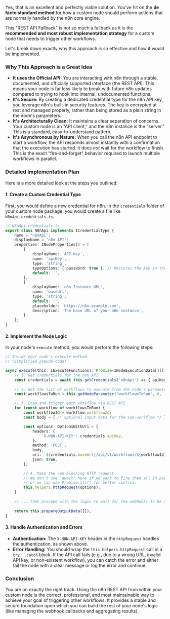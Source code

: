 Yes, that is an excellent and perfectly viable solution. You've hit on the **de facto standard method** for how a custom node should perform actions that are normally handled by the n8n core engine.

This "REST API Fallback" is not so much a fallback as it is the **recommended and most robust implementation strategy** for a custom node that needs to trigger other workflows.

Let's break down exactly why this approach is so effective and how it would be implemented.

### Why This Approach is a Great Idea

*   **It uses the Official API:** You are interacting with n8n through a stable, documented, and officially supported interface (the REST API). This means your node is far less likely to break with future n8n updates compared to trying to hook into internal, undocumented functions.
*   **It's Secure:** By creating a dedicated credential type for the n8n API key, you leverage n8n's built-in security features. The key is encrypted at rest and managed properly, rather than being stored as a plain string in the node's parameters.
*   **It's Architecturally Clean:** It maintains a clear separation of concerns. Your custom node is an "API client," and the n8n instance is the "server." This is a standard, easy-to-understand pattern.
*   **It's Asynchronous by Nature:** When you call the n8n API endpoint to start a workflow, the API responds almost instantly with a confirmation that the execution has started. It does *not* wait for the workflow to finish. This is the exact "fire-and-forget" behavior required to launch multiple workflows in parallel.

### Detailed Implementation Plan

Here is a more detailed look at the steps you outlined:

#### 1. Create a Custom Credential Type

First, you would define a new credential for n8n. In the `credentials` folder of your custom node package, you would create a file like `N8nApi.credentials.ts`.

```typescript
// N8nApi.credentials.ts
export class N8nApi implements ICredentialType {
    name = 'n8nApi';
    displayName = 'n8n API';
    properties: INodeProperties[] = [
        {
            displayName: 'API Key',
            name: 'apiKey',
            type: 'string',
            typeOptions: { password: true }, // Obscures the key in the UI
            default: '',
        },
        {
            displayName: 'n8n Instance URL',
            name: 'baseUrl',
            type: 'string',
            default: '',
            placeholder: 'https://n8n.example.com',
            description: 'The base URL of your n8n instance',
        }
    ];
}
```

#### 2. Implement the Node Logic

In your node's `execute` method, you would perform the following steps:

```typescript
// Inside your node's execute method
// (Simplified pseudo-code)

async execute(this: IExecuteFunctions): Promise<INodeExecutionData[][]> {
    // 1. Get credentials for the n8n API
    const credentials = await this.getCredentials('n8nApi') as { apiKey: string; baseUrl: string; };
    
    // 2. Get the list of workflows to execute from the node's parameters
    const workflowsToRun = this.getNodeParameter('workflowsToRun', 0, []) as any[];

    // 3. Loop and trigger each workflow via REST API
    for (const workflow of workflowsToRun) {
        const workflowId = workflow.workflowId;
        const body = { /* optional input data for the sub-workflow */ };

        const options: OptionsWithUri = {
            headers: {
                'X-N8N-API-KEY': credentials.apiKey,
            },
            method: 'POST',
            body,
            uri: `${credentials.baseUrl}/api/v1/workflows/${workflowId}/executions`, // The API endpoint
            json: true,
        };

        // 4. Make the non-blocking HTTP request
        // We don't use 'await' here if we want to fire them all in parallel
        // or we can use Promise.all() for better control.
        this.helpers.httpRequest(options);
    }
    
    // ... then proceed with the logic to wait for the webhooks to be called back
    
    return this.prepareOutputData([]);
}
```

#### 3. Handle Authentication and Errors

*   **Authentication:** The `X-N8N-API-KEY` header in the `httpRequest` handles the authentication, as shown above.
*   **Error Handling:** You should wrap the `this.helpers.httpRequest` call in a `try...catch` block. If the API call fails (e.g., due to a wrong URL, invalid API key, or non-existent workflow), you can catch the error and either fail the node with a clear message or log the error and continue.

### Conclusion

You are on exactly the right track. Using the n8n REST API from within your custom node is the correct, professional, and most maintainable way to achieve your goal of triggering other workflows. It provides a stable and secure foundation upon which you can build the rest of your node's logic (like managing the webhook callbacks and aggregating results).
